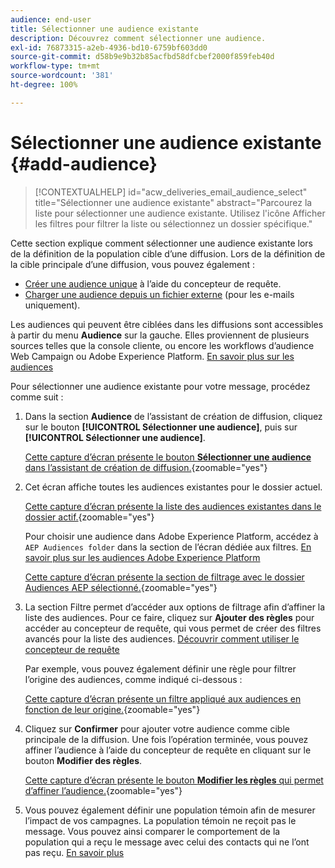 ```yaml
---
audience: end-user
title: Sélectionner une audience existante
description: Découvrez comment sélectionner une audience.
exl-id: 76873315-a2eb-4936-bd10-6759bf603dd0
source-git-commit: d58b9e9b32b85acfbd58dfcbef2000f859feb40d
workflow-type: tm+mt
source-wordcount: '381'
ht-degree: 100%

---
```


# Sélectionner une audience existante {#add-audience}

>[!CONTEXTUALHELP]
>id="acw_deliveries_email_audience_select"
>title="Sélectionner une audience existante"
>abstract="Parcourez la liste pour sélectionner une audience existante. Utilisez l&#39;icône Afficher les filtres pour filtrer la liste ou sélectionnez un dossier spécifique."

Cette section explique comment sélectionner une audience existante lors de la définition de la population cible d’une diffusion. Lors de la définition de la cible principale d’une diffusion, vous pouvez également :
* [Créer une audience unique](one-time-audience.md) à l’aide du concepteur de requête.
* [Charger une audience depuis un fichier externe](file-audience.md) (pour les e-mails uniquement).

Les audiences qui peuvent être ciblées dans les diffusions sont accessibles à partir du menu **Audience** sur la gauche. Elles proviennent de plusieurs sources telles que la console cliente, ou encore les workflows d’audience Web Campaign ou Adobe Experience Platform. [En savoir plus sur les audiences](manage-audience.md)

Pour sélectionner une audience existante pour votre message, procédez comme suit :

1. Dans la section **Audience** de l’assistant de création de diffusion, cliquez sur le bouton **[!UICONTROL Sélectionner une audience]**, puis sur **[!UICONTROL Sélectionner une audience]**.

   [Cette capture d’écran présente le bouton **Sélectionner une audience** dans l’assistant de création de diffusion.](assets/create-audience.png){zoomable="yes"}

1. Cet écran affiche toutes les audiences existantes pour le dossier actuel.

   [Cette capture d’écran présente la liste des audiences existantes dans le dossier actif.](assets/create-audience2.png){zoomable="yes"}

   Pour choisir une audience dans Adobe Experience Platform, accédez à `AEP Audiences folder` dans la section de l’écran dédiée aux filtres. [En savoir plus sur les audiences Adobe Experience Platform](manage-audience.md#monitor)

   [Cette capture d’écran présente la section de filtrage avec le dossier Audiences AEP sélectionné.](assets/select-audience-folder.png){zoomable="yes"}

1. La section Filtre permet d’accéder aux options de filtrage afin d’affiner la liste des audiences. Pour ce faire, cliquez sur **Ajouter des règles** pour accéder au concepteur de requête, qui vous permet de créer des filtres avancés pour la liste des audiences. [Découvrir comment utiliser le concepteur de requête](../query/query-modeler-overview.md)

   Par exemple, vous pouvez également définir une règle pour filtrer l’origine des audiences, comme indiqué ci-dessous :

   [Cette capture d’écran présente un filtre appliqué aux audiences en fonction de leur origine.](assets/filter-on-aep-audience.png){zoomable="yes"}

1. Cliquez sur **Confirmer** pour ajouter votre audience comme cible principale de la diffusion. Une fois l’opération terminée, vous pouvez affiner l’audience à l’aide du concepteur de requête en cliquant sur le bouton **Modifier des règles**.

   [Cette capture d’écran présente le bouton **Modifier les règles** qui permet d’affiner l’audience.](assets/refine-audience.png){zoomable="yes"}

1. Vous pouvez également définir une population témoin afin de mesurer l’impact de vos campagnes. La population témoin ne reçoit pas le message. Vous pouvez ainsi comparer le comportement de la population qui a reçu le message avec celui des contacts qui ne l’ont pas reçu. [En savoir plus](control-group.md)
